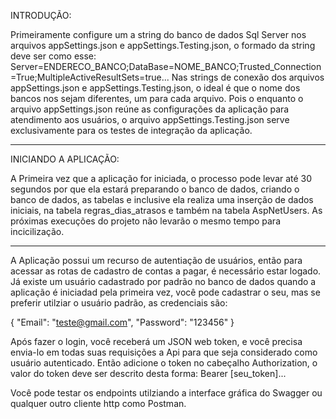 INTRODUÇÃO:

Primeiramente configure um a string do banco de dados Sql Server nos arquivos appSettings.json e appSettings.Testing.json, o formado da string deve ser como esse:
Server=ENDERECO_BANCO;DataBase=NOME_BANCO;Trusted_Connection=True;MultipleActiveResultSets=true...
Nas strings de conexão dos arquivos appSettings.json e appSettings.Testing.json, o ideal é que o nome dos bancos nos sejam diferentes, um para cada arquivo. Pois o enquanto 
o arquivo appSettings.json reúne as configurações da aplicação para atendimento aos usuários, o arquivo appSettings.Testing.json serve exclusivamente para os testes de integração 
da aplicação. 

----------------

INICIANDO A APLICAÇÃO: 

A Primeira vez que a aplicação for iniciada, o processo pode levar até 30 segundos por que ela estará preparando o banco de dados, criando o banco de dados, as tabelas e inclusive 
ela realiza uma inserção de dados iniciais, na tabela regras_dias_atrasos e também na tabela AspNetUsers. As próximas execuções do projeto não levarão o mesmo tempo para incicilização.

----------------

A Aplicação possui um recurso de autentiação de usuários, então para acessar as rotas de cadastro de contas a pagar, é necessário estar logado. Já existe um usuário cadastrado por padrão 
no banco de dados quando a aplicação é iniciadad pela primeira vez, você pode cadastrar o seu, mas se preferir utilziar o usuário padrão, as credenciais são: 

{
    "Email": "teste@gmail.com", 
    "Password": "123456" 
}

Após fazer o login, você receberá um JSON web token, e você precisa envia-lo em todas suas requisições a Api para que seja considerado como usuário autenticado. Então adicione o 
token no cabeçalho Authorization, o valor do token deve ser descrito desta forma: Bearer [seu_token]...

Você pode testar os endpoints utilziando a interface gráfica do Swagger ou qualquer outro cliente http como Postman.